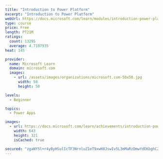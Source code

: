 ```yaml
---
title: "Introduction to Power Platform"
excerpt: "Introduction to Power Platform"
webUrl: https://docs.microsoft.com/learn/modules/introduction-power-platform/
type: course
price: Free
length: PT21M
ratings:
  count: 13295
  average: 4.7107935
heat: 145

provider:
  name: Microsoft Learn
  domain: microsoft.com
  images:
    - url: /assets/images/organizations/microsoft.com-50x50.jpg
      width: 50
      height: 50

levels:
  - Beginner

topics:
  - Power Apps

images:
  - url: https://docs.microsoft.com/learn/achievements/introduction-power-platform-social.png
    width: 643
    height: 321
    isCached: true

secured: "zgaNY5l+r4yByHSulIcTF3NrnluZ1eT9xwH8JswIv5L3mMaRzDmwYdEKbghCZ/v1jl2oR4B/pNfjrY+i3n74ambIXeqBmrFSOmtd5NfJETteo5AqLJ3XyDQpjqzRHIBm+DHYdn3O99pmBwfv7J0haY0LXHt00JrTVSVyym35ewamJjcoCLLQaNygo8Qg75muDqI/ChslafqkvscEtES5oAmeRPGUzg5sUIO9cdo1lTYeCdTd15wD3SrITA4R534QaSw5ksph0a6+z5UxzI7avAR7TCPryxROqq0R7H0pyVSy2K9TKLr2wsd82cxPab+jPubaK2g/Wr1Do7MCiqxpq6noRs6VgZ51CFx5x3SyuyhGeEINfRJX2ZpLsPdNmV8Jq7bgZSl2sSvcRR8/ZXQMQqXVy0nOyw/rfcdY8uOdmq0=;POv+WERQ+a2AlJqPn3W4cg=="
---
```


